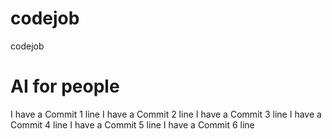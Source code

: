 # codejob
codejob
#  AI for people
I have a Commit 1 line
I have a Commit 2 line
I have a Commit 3 line
I have a Commit 4 line
I have a Commit 5 line
I have a Commit 6 line
